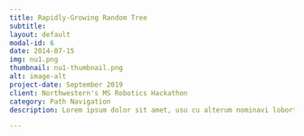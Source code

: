 ```yaml
---
title: Rapidly-Growing Random Tree
subtitle:
layout: default
modal-id: 6
date: 2014-07-15
img: nu1.png
thumbnail: nu1-thumbnail.png
alt: image-alt
project-date: September 2019
client: Northwestern's MS Robotics Hackathon
category: Path Navigation
description: Lorem ipsum dolor sit amet, usu cu alterum nominavi lobortis. At duo novum diceret. Tantas apeirian vix et, usu sanctus postulant inciderint ut, populo diceret necessitatibus in vim. Cu eum dicam feugiat noluisse.

---
```

